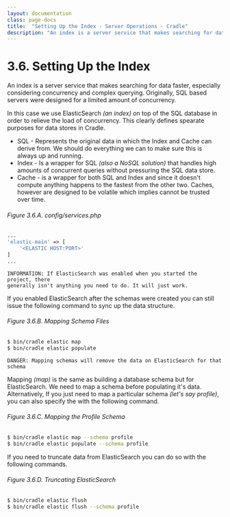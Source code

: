 ```yaml
---
layout: documentation
class: page-docs
title:  "Setting Up the Index - Server Operations - Cradle"
description: "An index is a server service that makes searching for data faster, especially considering concurrency and complex querying."
---
```

# 3.6. Setting Up the Index

An index is a server service that makes searching for data faster, especially
considering concurrency and complex querying. Originally, SQL based servers
were designed for a limited amount of concurrency.

In this case we use ElasticSearch *(an index)* on top of the SQL database in
order to relieve the load of concurrency. This clearly defines spearate purposes
for data stores in Cradle.

 - SQL - Represents the original data in which the Index and Cache can derive
 from. We should do everything we can to make sure this is always up and running.
 - Index - Is a wrapper for SQL *(also a NoSQL solution)* that handles high
 amounts of concurrent queries without pressuring the SQL data store.
 - Cache - is a wrapper for both SQL and Index and since it doesn't compute
 anything happens to the fastest from the other two. Caches, however are
 designed to be volatile which implies cannot be trusted over time.

###### Figure 3.6.A. config/services.php
```php
...
'elastic-main' => [
    '<ELASTIC HOST:PORT>'
]
...
```

```info
INFORMATION: If ElasticSearch was enabled when you started the project, there
generally isn't anything you need to do. It will just work.
```

If you enabled ElasticSearch after the schemas were created you can still issue
the following command to sync up the data structure.

###### Figure 3.6.B. Mapping Schema Files
```bash
$ bin/cradle elastic map
$ bin/cradle elastic populate
```

```danger
DANGER: Mapping schemas will remove the data on ElasticSearch for that schema
```

Mapping *(map)* is the same as building a database schema but for ElasticSearch.
We need to map a schema before populating it's data. Alternatively, If you
just need to map a particular schema *(let's say profile)*, you can also
specify the with the following command.

###### Figure 3.6.C. Mapping the Profile Schema
```bash
$ bin/cradle elastic map --schema profile
$ bin/cradle elastic populate --schema profile
```

If you need to truncate data from ElasticSearch you can do so with the following
commands.

###### Figure 3.6.D. Truncating ElasticSearch
```bash
$ bin/cradle elastic flush
$ bin/cradle elastic flush --schema profile
```
